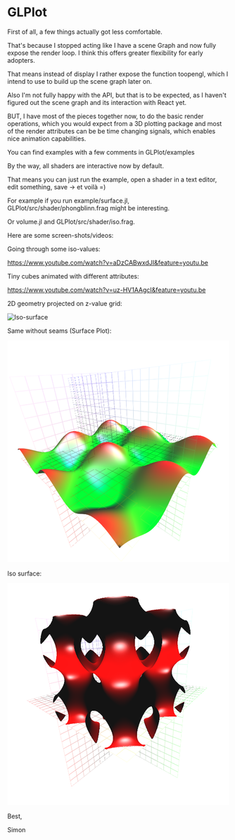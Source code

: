 # GLPlot
First of all, a few things actually got less comfortable.

That's because I stopped acting like I have a scene Graph and now fully expose the render loop. I think this offers greater flexibility for early adopters.

That means instead of display I rather expose the function toopengl, which I intend to use to build up the scene graph later on.

Also I'm not fully happy with the API, but that is to be expected, as I haven't figured out the scene graph and its interaction with React yet.

BUT, I have most of the pieces together now, to do the basic render operations, which you would expect from a 3D plotting package and most of the render attributes can be be time changing signals, which enables nice animation capabilities.

You can find examples with a few comments in GLPlot/examples

By the way, all shaders are interactive now by default.

That means you can just run the example, open a shader in a text editor, edit something, save -> et voilà =)

For example if you run example/surface.jl, GLPlot/src/shader/phongblinn.frag might be interesting.

Or volume.jl and GLPlot/src/shader/iso.frag.

 

Here are some screen-shots/videos:

Going through some iso-values:

https://www.youtube.com/watch?v=aDzCABwxdJI&feature=youtu.be

Tiny cubes animated with different attributes:

https://www.youtube.com/watch?v=uz-HV1AAgcI&feature=youtu.be

2D geometry projected on z-value grid:

![Iso-surface](2dgeom/surf.png "sin(x)+sin(y)+sin(z)")

Same without seams (Surface Plot):

![Iso-surface](example/surf.png "sin(x)+sin(y)+sin(z)")

Iso surface:

![Iso-surface](example/iso.png "sin(x)+sin(y)+sin(z)")

Best,

Simon
